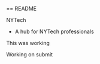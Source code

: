 == README

NYTech
- A hub for NYTech professionals


This was working
<!-- <script type="text/javascript">
	$(document).ready(function() {
		$('.job-filters').on('click', function() {
			$(this).parents('form:first').submit();
		})
	})
</script>
  -->


Working on submit
<!-- <script type="text/javascript">
	$(document).ready(function() {
		$('#job-filter-form').on("ajax:success", function(event, data) {	
			var $jobs = $(data).find('.job-posts');
			$('.job-posts').empty();
			$('.job-posts').html($jobs)
		})
	})
</script> -->
